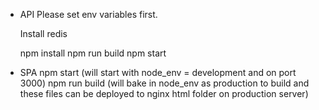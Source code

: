 
- API
  Please set env variables first.
  
  Install redis

  npm install
  npm run build 
  npm start

- SPA
  npm start (will start with node_env = development and on port 3000)
  npm run build (will bake in node_env as production to build and these files can be deployed to nginx html folder on production server)